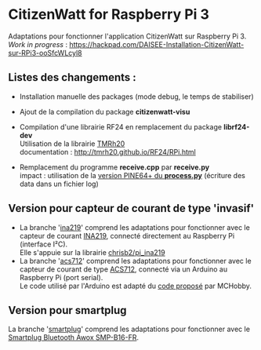 # CitizenWatt for Raspberry Pi 3

Adaptations pour fonctionner l'application CitizenWatt sur Raspberry Pi 3.  
_Work in progress_ : https://hackpad.com/DAISEE-Installation-CitizenWatt-sur-RPi3-ooSfcWLcyl8    

## Listes des changements  :
* Installation manuelle des packages (mode debug, le temps de stabiliser)  
  
* Ajout de la compilation du package **citizenwatt-visu**  
  
* Compilation d'une librairie RF24 en remplacement du package **librf24-dev**   
Utilisation de la librairie [TMRh20](https://github.com/TMRh20/RF24)  
documentation : http://tmrh20.github.io/RF24/RPi.html  

* Remplacement du programme **receive.cpp** par **receive.py**  
impact : utilisation de la [version PINE64+ du **process.py**](https://github.com/DAISEE/CitizenWatt-Base-PINE64/blob/master/process.py) (écriture des data dans un fichier log)  

## Version pour capteur de courant de type 'invasif'
* La branche '[ina219](https://github.com/DAISEE/CitizenWatt-Base-RPI3/tree/ina219)' comprend les adaptations pour fonctionner avec le capteur de courant [INA219](https://www.adafruit.com/product/904), connecté directement au Raspberry Pi (interface I²C).  
Elle s'appuie sur la librairie [chrisb2/pi_ina219](https://github.com/chrisb2/pi_ina219)
* La branche '[acs712](https://github.com/DAISEE/CitizenWatt-Base-RPI3/tree/ac712)' comprend les adaptations pour fonctionner avec le capteur de courant de type [ACS712](http://www.allegromicro.com/en/Products/Current-Sensor-ICs/Zero-To-Fifty-Amp-Integrated-Conductor-Sensor-ICs/ACS712.aspx), connecté via un Arduino au Raspberry Pi (port serial).  
Le code utilisé par l'Arduino est adapté du [code proposé](http://wiki.mchobby.be/index.php?title=SENSEUR-COURANT-ACS712#Code) par MCHobby.

## Version pour smartplug
La branche '[smartplug](https://github.com/DAISEE/CitizenWatt-Base-RPI3/tree/smartplug)' comprend les adaptations pour fonctionner avec le [Smartplug Bluetooth Awox SMP-B16-FR](https://github.com/sourceperl/smartplugctl).  
